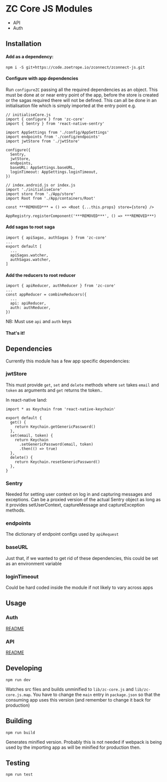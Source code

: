 # ZC Core JS Modules

- API
- Auth

## Installation

#### Add as a dependency:

`npm i -S git+https://code.zoetrope.io/zconnect/zconnect-js.git`

#### Configure with app dependencies

Run `configureZC` passing all the required dependencies as an object. This must be done at or near entry point of the app, before the store is created or the sagas required there will not be defined. This can all be done in an initialisation file which is simply imported at the entry point e.g.

```
// initialiseCore.js
import { configure } from 'zc-core'
import { Sentry } from 'react-native-sentry'

import AppSettings from './config/AppSettings'
import endpoints from './config/endpoints'
import jwtStore from './jwtStore'

configure({
  Sentry,
  jwtStore,
  endpoints,
  baseURL: AppSettings.baseURL,
  loginTimeout: AppSettings.loginTimeout,
})
```
```
// index.android.js or index.js
import './initialiseCore'
import store from './App/store'
import Root from './App/containers/Root'

const ***REMOVED*** = () => <Root {...this.props} store={store} />

AppRegistry.registerComponent('***REMOVED***', () => ***REMOVED***)
```

#### Add sagas to root saga
```
import { apiSagas, authSagas } from 'zc-core'
...
export default [
  ...
  apiSagas.watcher,
  authSagas.watcher,
]
```

#### Add the reducers to root reducer
```
import { apiReducer, authReducer } from 'zc-core'
...
const appReducer = combineReducers({
  ...
  api: apiReducer,
  auth: authReducer,
})
```
NB: Must use `api` and `auth` keys

#### That's it!


## Dependencies

Currently this module has a few app specific dependencies:

### jwtStore

This must provide `get`, `set` and `delete` methods where `set` takes `email` and `token` as arguments and `get` returns the token..

In react-native land:
```
import * as Keychain from 'react-native-keychain'

export default {
  get() {
    return Keychain.getGenericPassword()
  },
  set(email, token) {
    return Keychain
      .setGenericPassword(email, token)
      .then(() => true)
  },
  delete() {
    return Keychain.resetGenericPassword()
  },
}
```

### Sentry

Needed for setting user context on log in and capturing messages and exceptions. Can be a proxied version of the actual Sentry object as long as it provides setUserContext, captureMessage and captureException methods.

### endpoints

The dictionary of endpoint configs used by `apiRequest`

### baseURL

Just that, if we wanted to get rid of these dependencies, this could be set as an environment variable

### loginTimeout

Could be hard coded inside the module if not likely to vary across apps

## Usage

### Auth

[README](./src/auth/README.md)

### API

[README](./src/api/README.md)

## Developing

`npm run dev`

Watches src files and builds unminified to `lib/zc-core.js` and `lib/zc-core.js.map`. You have to change the `main` entry in `package.json` so that the consuming app uses this version (and remember to change it back for production)

## Building

`npm run build`

Generates minified version. Probably this is not needed if webpack is being used by the importing app as will be minified for production then.

## Testing

`npm run test`
